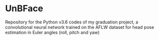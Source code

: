 # UnBFace
Repository for the Python v3.6 codes of my graduation project, a convolutional neural network trained on the AFLW dataset for head pose estimation in Euler angles (roll, pitch and yaw)
